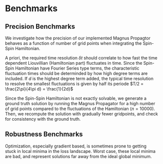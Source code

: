 # Benchmarks

## Precision Benchmarks

We investigate how the precision of our implemented Magnus Propagtor behaves as a function of number of grid points when integrating the Spin-Spin Hamiltonian.

A priori, the required time resolution $\delta t$ should correlate to how fast the time dependent Liouvillian (Hamiltonian part) fluctuates in time.
Since the Spin-Spin Hamiltonian have Fourier Series type terms, the characteristic fluctuation times should be determinded by how high degree terms are included. 
If $d$ is the highest degree term added, the typical time resolution to resolve the smallest fluctuations is given by half its periode $T/2 = \frac{2\pi}{4\pi d} = \frac{1}{2d}$

Since the Spin-Spin Hamiltonian is not exactly solvable, we generate a ground truth solution by running the Magnus Propagator for a high number of grid points compared to the fluctuations of the Hamiltonian ($n = 10000$). Then, we recompute the solution with gradually fewer gridpoints, and check for consistency with the ground truth.  

## Robustness Benchmarks

Optimization, especially gradient based, is sometimes prone to getting stuck in local minima in the loss landscape. Worst case, these local minima are bad, and represent solutions far away from the ideal global minimum. 



